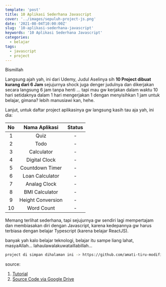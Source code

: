 ```yaml
---
template: 'post'
title: 10 Aplikasi Sederhana Javascript
cover: '../images/sepuluh-project-js.png'
date: '2021-08-04T10:00:00Z'
slug: '10-aplikasi-sederhana-javascript'
keywords: '10 Aplikasi Sederhana Javascript'
categories:
  - belajar
tags:
  - javascript
  - project
---
```


Bismillah

Langsung ajah yah, ini dari Udemy, Judul Aselinya sih **10 Project dibuat kurang dari 6 Jam** sejujurnya shock juga denger judulnya dan dikerjakan secara langsung 6 jam tanpa henti ... tapi mau gw kerjakan dalam waktu 10 hari setidaknya dalam 1 hari mengerjakan 1 dengan menyisihkan 1 jam untuk belajar, gimana? lebih manusiawi kan, hehe.

Lanjut, untuk daftar project aplikasinya gw langsung kasih tau aja yah, ini dia:

|  No   |   Nama Aplikasi   | Status |
| :---: | :---------------: | :----: |
|   1   |       Quiz        |   -    |
|   2   |       Todo        |   -    |
|   3   |    Calculator     |   -    |
|   4   |   Digital Clock   |   -    |
|   5   |  Countdown Timer  |   -    |
|   6   |  Loan Calculator  |   -    |
|   7   |   Analag Clock    |   -    |
|   8   |  BMI Calculator   |   -    |
|   9   | Height Conversion |   -    |
|  10   |    Word Count     |   -    |

Memang terlihat sederhana, tapi sejujurnya gw sendiri lagi mempertajam dan membiasakan diri dengan Javascript, karena kedepannya gw harus terbiasa dengan belajar Typescript (karena belajar ReactJS).

banyak yah kalo belajar teknologi, belajar itu sampe liang lahat, masyaAllah... lahaulawalakuwataillabillah...

```bash
project di simpan dihalaman ini -> https://github.com/amati-tiru-modifikasi
```

source:
1. [Tutorial](https://www.udemy.com/share/103znq2@PW1gV1pbSlEGek5EOEhn/)
2. [Source Code via Google Drive](https://drive.google.com/file/d/1qWLJIpxn_0fk-YTfXEJP1vYQ-yMlVjJS/view)